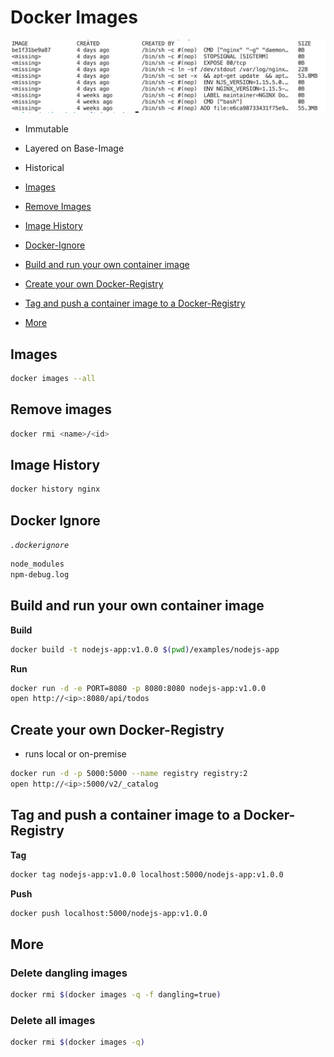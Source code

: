 # Docker Images

![!History](image-history.png)

- Immutable
- Layered on Base-Image
- Historical

- [Images](#images)
- [Remove Images](#remove-images)
- [Image History](#image-history)
- [Docker-Ignore](#docker-ignore)
- [Build and run your own container image](#build-and-run-your-own-container-image)
- [Create your own Docker-Registry](#create-your-own-docker-registry)
- [Tag and push a container image to a Docker-Registry](#tag-and-push-a-container-image-to-a-docker-registry)
- [More](#more)

## Images

```bash
docker images --all
```

## Remove images

```bash
docker rmi <name>/<id>
```

## Image History

```bash
docker history nginx
```

## Docker Ignore

_`.dockerignore`_

```txt
node_modules
npm-debug.log
```

## Build and run your own container image

**Build**

```bash
docker build -t nodejs-app:v1.0.0 $(pwd)/examples/nodejs-app
```

**Run**

```bash
docker run -d -e PORT=8080 -p 8080:8080 nodejs-app:v1.0.0
open http://<ip>:8080/api/todos
```

## Create your own Docker-Registry

- runs local or on-premise

```bash
docker run -d -p 5000:5000 --name registry registry:2
open http://<ip>:5000/v2/_catalog
```

## Tag and push a container image to a Docker-Registry

**Tag**

```bash
docker tag nodejs-app:v1.0.0 localhost:5000/nodejs-app:v1.0.0
```

**Push**

```bash
docker push localhost:5000/nodejs-app:v1.0.0
```

## More

### Delete dangling images

```bash
docker rmi $(docker images -q -f dangling=true)
```

### Delete all images

```bash
docker rmi $(docker images -q)
```
